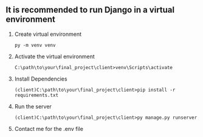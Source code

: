 ## It is recommended to run Django in a virtual environment

1. Create virtual environment
    ```
    py -m venv venv
    ```
 
2. Activate the virtual environment

    ```
    C:\path\to\your\final_project\client>venv\Scripts\activate
    ```

3. Install Dependencies

    ```
    (client)C:\path\to\your\final_project\client>pip install -r requirements.txt
    ```

4. Run the server
    ```
    (client)C:\path\to\your\final_project\client>py manage.py runserver
    ```

5. Contact me for the .env file
